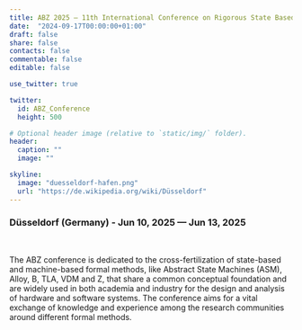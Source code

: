 ```yaml
---
title: ABZ 2025 – 11th International Conference on Rigorous State Based Methods
date:  "2024-09-17T00:00:00+01:00"
draft: false
share: false
contacts: false
commentable: false
editable: false

use_twitter: true

twitter:
  id: ABZ_Conference
  height: 500

# Optional header image (relative to `static/img/` folder).
header:
  caption: ""
  image: ""

skyline: 
  image: "duesseldorf-hafen.png"
  url: "https://de.wikipedia.org/wiki/Düsseldorf"
---
```

### Düsseldorf (Germany) - Jun 10, 2025 — Jun 13, 2025

<br>

The ABZ conference is dedicated to the cross-fertilization of state-based and machine-based formal methods, like Abstract State Machines (ASM), Alloy, B, TLA, VDM and Z, that share a common conceptual foundation and are widely used in both academia and industry for the design and analysis of hardware and software systems. The conference aims for a vital exchange of knowledge and experience among the research communities around different formal methods.

<!-- 

### Supporters for ABZ'2024 were

<div><img src="/img/UniBG-DIGIP-Logo.jpg"></div>
<div><img src="/img/logo_UNIMI.jpg"></div>
<div><a href="https://www.fmeurope.org"><img src="/img/FME.png" width="170" style="margin-left: 100px;"></a> </div>
 -->

